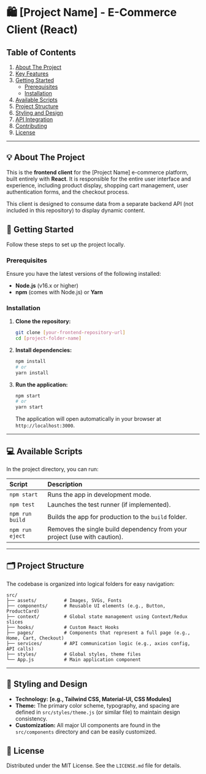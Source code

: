 

# 🛍️ [Project Name] - E-Commerce Client (React)

## Table of Contents

1.  [About The Project](https://www.google.com/search?q=%23-about-the-project)
2.  [Key Features](https://www.google.com/search?q=%23-key-features)
3.  [Getting Started](https://www.google.com/search?q=%23-getting-started)
      * [Prerequisites](https://www.google.com/search?q=%23prerequisites)
      * [Installation](https://www.google.com/search?q=%23installation)
4.  [Available Scripts](https://www.google.com/search?q=%23-available-scripts)
5.  [Project Structure](https://www.google.com/search?q=%23-project-structure)
6.  [Styling and Design](https://www.google.com/search?q=%23-styling-and-design)
7.  [API Integration](https://www.google.com/search?q=%23-api-integration)
8.  [Contributing](https://www.google.com/search?q=%23-contributing)
9.  [License](https://www.google.com/search?q=%23-license)

-----

## 💡 About The Project

This is the **frontend client** for the [Project Name] e-commerce platform, built entirely with **React**. It is responsible for the entire user interface and experience, including product display, shopping cart management, user authentication forms, and the checkout process.

This client is designed to consume data from a separate backend API (not included in this repository) to display dynamic content.



## 🚀 Getting Started

Follow these steps to set up the project locally.

### Prerequisites

Ensure you have the latest versions of the following installed:

  * **Node.js** (v16.x or higher)
  * **npm** (comes with Node.js) or **Yarn**

### Installation

1.  **Clone the repository:**

    ```bash
    git clone [your-frontend-repository-url]
    cd [project-folder-name]
    ```

2.  **Install dependencies:**

    ```bash
    npm install
    # or
    yarn install
    ```



4.  **Run the application:**

    ```bash
    npm start
    # or
    yarn start
    ```

    The application will open automatically in your browser at `http://localhost:3000`.

-----

## 💻 Available Scripts

In the project directory, you can run:

| Script | Description |
| :--- | :--- |
| `npm start` | Runs the app in development mode. |
| `npm test` | Launches the test runner (if implemented). |
| `npm run build` | Builds the app for production to the `build` folder. |
| `npm run eject` | Removes the single build dependency from your project (use with caution). |

-----

## 🗂️ Project Structure

The codebase is organized into logical folders for easy navigation:

```
src/
├── assets/          # Images, SVGs, Fonts
├── components/      # Reusable UI elements (e.g., Button, ProductCard)
├── context/         # Global state management using Context/Redux slices
├── hooks/           # Custom React Hooks
├── pages/           # Components that represent a full page (e.g., Home, Cart, Checkout)
├── services/        # API communication logic (e.g., axios config, API calls)
├── styles/          # Global styles, theme files
└── App.js           # Main application component
```

-----

## 🎨 Styling and Design

  * **Technology:** **[e.g., Tailwind CSS, Material-UI, CSS Modules]**
  * **Theme:** The primary color scheme, typography, and spacing are defined in `src/styles/theme.js` (or similar file) to maintain design consistency.
  * **Customization:** All major UI components are found in the `src/components` directory and can be easily customized.


## 📜 License

Distributed under the MIT License. See the `LICENSE.md` file for details.

